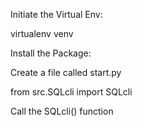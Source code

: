 Initiate the Virtual Env:

virtualenv venv 



Install the Package:

Create a file called start.py

from src.SQLcli import SQLcli

Call the SQLcli() function 

